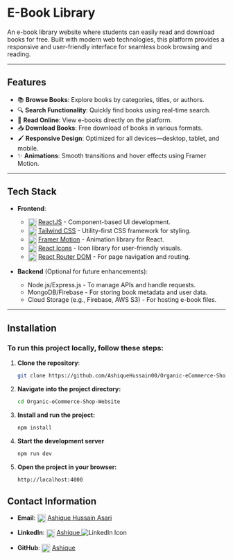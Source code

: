 # E-Book Library

An e-book library website where students can easily read and download books for free. Built with modern web technologies, this platform provides a responsive and user-friendly interface for seamless book browsing and reading.

---

## Features

- 📚 **Browse Books**: Explore books by categories, titles, or authors.
- 🔍 **Search Functionality**: Quickly find books using real-time search.
- 📖 **Read Online**: View e-books directly on the platform.
- 📥 **Download Books**: Free download of books in various formats.
- 🖌️ **Responsive Design**: Optimized for all devices—desktop, tablet, and mobile.
- ✨ **Animations**: Smooth transitions and hover effects using Framer Motion.

---

## Tech Stack

- **Frontend**:
  - <img src="https://upload.wikimedia.org/wikipedia/commons/a/a7/React-icon.svg" alt="ReactJS Logo" width="20" height="20" style="vertical-align: middle;"/>  [ReactJS](https://reactjs.org/) - Component-based UI development.
  - <img src="https://upload.wikimedia.org/wikipedia/commons/d/d5/Tailwind_CSS_Logo.svg" alt="Tailwind CSS Logo" width="20" height="20" style="vertical-align: middle;"/>  [Tailwind CSS](https://tailwindcss.com/) - Utility-first CSS framework for styling.
  - <img src="https://cdn.worldvectorlogo.com/logos/framer-motion.svg" alt="Framer Motion Logo" width="20" height="20" style="vertical-align: middle;"/>  [Framer Motion](https://www.framer.com/motion/) - Animation library for React.
  - <img src="https://raw.githubusercontent.com/react-icons/react-icons/master/react-icons.svg" alt="React Icons Logo" width="20" height="20" style="vertical-align: middle;"/>  [React Icons](https://react-icons.github.io/react-icons/) - Icon library for user-friendly visuals.
  - <img src="https://www.svgrepo.com/show/354262/react-router.svg" alt="React Router Logo" width="20" height="20" style="vertical-align: middle;"/>  [React Router DOM](https://reactrouter.com/) - For page navigation and routing.

- **Backend** (Optional for future enhancements):
  - Node.js/Express.js - To manage APIs and handle requests.
  - MongoDB/Firebase - For storing book metadata and user data.
  - Cloud Storage (e.g., Firebase, AWS S3) - For hosting e-book files.

---

## Installation

### To run this project locally, follow these steps:

1. **Clone the repository**:
   ```bash
   git clone https://github.com/AshiqueHussain00/Organic-eCommerce-Shop-Website.git
   ```
   
2. **Navigate into the project directory:**
    ```bash
   cd Organic-eCommerce-Shop-Website
   ```
3. **Install and run the project:**
    ```bash
   npm install
   ```
4. **Start the development server**
   ```bash
   npm run dev
   
5. **Open the project in your browser:**
   ```bash
   http://localhost:4000
   ```

## Contact Information

* **Email**: <img src="https://cdn4.iconfinder.com/data/icons/social-media-logos-6/512/112-gmail_email_mail-512.png" alt="Email Logo" width="20" height="20" style="vertical-align: middle;"/> [Ashique Hussain Asari](mailto:example@email.com)
* **LinkedIn**: <img src="https://static.vecteezy.com/system/resources/previews/016/716/470/non_2x/linkedin-icon-free-png.png" alt="LinkedIn Logo" width="20" height="20" style="vertical-align: middle;"/> [Ashique ](https://www.linkedin.com/in/yourlinkedinprofile/) ![LinkedIn Icon](https://img.icons8.com/ios/24/000000/linkedin.png)

* **GitHub**: <img src="https://upload.wikimedia.org/wikipedia/commons/thumb/a/ae/Github-desktop-logo-symbol.svg/1024px-Github-desktop-logo-symbol.svg.png" alt="GitHub Logo" width="20" height="20" style="vertical-align: middle;"/> [Ashique](https://github.com/yourgithubusername) 
